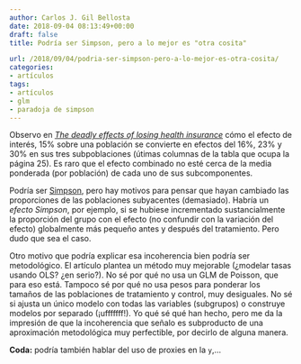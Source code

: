 ```yaml
---
author: Carlos J. Gil Bellosta
date: 2018-09-04 08:13:49+00:00
draft: false
title: Podría ser Simpson, pero a lo mejor es "otra cosita"

url: /2018/09/04/podria-ser-simpson-pero-a-lo-mejor-es-otra-cosita/
categories:
- artículos
tags:
- artículos
- glm
- paradoja de simpson
---
```


Observo en [_The deadly effects of losing health insurance_](https://ep00.epimg.net/descargables/2018/04/13/617bc3f9263d9a0dbcf3704f8d75a095.pdf) cómo el efecto de interés, 15% sobre una población se convierte en efectos del 16%, 23% y 30% en sus tres subpoblaciones (útimas columnas de la tabla que ocupa la página 25). Es raro que el efecto combinado no esté cerca de la media ponderada (por población) de cada uno de sus subcomponentes.

Podría ser [Simpson](https://www.datanalytics.com/tag/paradoja-de-simpson/), pero hay motivos para pensar que hayan cambiado las proporciones de las poblaciones subyacentes (demasiado). Habría un _efecto Simpson_, por ejemplo, si se hubiese incrementado sustancialmente la proporción del grupo con el efecto (no confundir con la variación del efecto) globalmente más pequeño antes y después del tratamiento. Pero dudo que sea el caso.

Otro motivo que podría explicar esa incoherencia bien podría ser metodológico. El artículo plantea un método muy mejorable (¿modelar tasas usando OLS? ¿en serio?). No sé por qué no usa un GLM de Poisson, que para eso está. Tampoco sé por qué no usa pesos para ponderar los tamaños de las poblaciones de tratamiento y control, muy desiguales. No sé si ajusta un único modelo con todas las variables (subgrupos) o construye modelos por separado (¡ufffffff!). Yo qué sé qué han hecho, pero me da la impresión de que la incoherencia que señalo es subproducto de una aproximación metodológica muy perfectible, por decirlo de alguna manera.

**Coda:** podría también hablar del uso de proxies en la `y`,...
